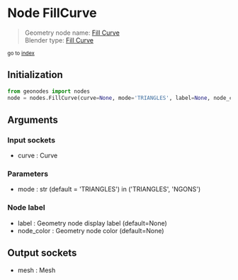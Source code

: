 
# Node FillCurve

> Geometry node name: [Fill Curve](https://docs.blender.org/manual/en/latest/modeling/geometry_nodes/curve/fill_curve.html)<br>
  Blender type: [Fill Curve](https://docs.blender.org/api/current/bpy.types.GeometryNodeFillCurve.html)
  
<sub>go to [index](/docs/index.md)</sub>

## Initialization

```python
from geonodes import nodes
node = nodes.FillCurve(curve=None, mode='TRIANGLES', label=None, node_color=None)
```



## Arguments


### Input sockets

- curve : Curve

### Parameters

- mode : str (default = 'TRIANGLES') in ('TRIANGLES', 'NGONS')

### Node label

- label : Geometry node display label (default=None)
- node_color : Geometry node color (default=None)

## Output sockets

- mesh : Mesh
